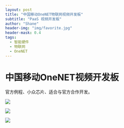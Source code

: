 ```yaml
---
layout: post
title: "中国移动OneNET物联网视频开发板"
subtitle: "PaaS 视频开发板"
author: "Shane"
header-img: "img/favorite.jpg"
header-mask: 0.4
tags:
  - 智能硬件
  - 物联网
  - OneNET
---
```


# 中国移动OneNET视频开发板

官方例程、小众芯片、适合与官方合作开发。



![](../img/in-post/20190728/1.jpg)

![](../img/in-post/20190728/2.jpg)

![](../img/in-post/20190728/2.jpg)